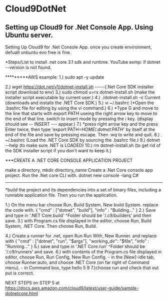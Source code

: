 # Cloud9DotNet
## Setting up Cloud9 for .Net Console App. Using Ubuntu server.


Setting Up Cloud9 for .Net Console App. 
once you create environment, defualt unbuntu evo free is fine.

*Steps/List to install .net core 3.1 sdk and runtime. YouTube exmp: if dotnet --version is not found.

*********AWS example:
 1.) sudo apt -y update

 2.)  wget https://dot.net/v1/dotnet-install.sh   -----(.Net Core SDK installer script download to env)
 3.)  sudo chmod u=rx dotnet-install.sh (make the installer script executable by current user.)
 4.) ./dotnet-install.sh -c Current (downloads and installs the .NET Core SDK.)
 5.)  vi ~/.bashrc   (*Open the .bashrc file for editing by using the vi command.)
 6.)  *Type G and move to the line that starts with export PATH useing the right arrow key to move to the end of that line. switch to insert mode by pressing the i key. (display should see -- INSERT --- appear.)
 7.) *press right arrow key and the press Enter twice, then type 'export PATH=$HOME/.dotnet:$PATH' by itself at the end of the file and save by pressing escape.  Then :wq to write and quit.
 8.) . ~/.bashrc (Load the .NET Core SDK by sourcing the .bashrc file.)
 9.) dotnet --help (to make sure .NET is LOADED)
 10.) rm dotnet-install.sh (to get rid of the SDK installer script if you don't want to keep it.)

***CREATE A .NET CORE CONSOLE APPLICATION PROJECT

make a directory, mkdir directory_name
Create a .Net Core console app project. Run the .Net core CLI with. 
 dotnet new console -lang C#

____________________________________________________________________________________________
*build the project and its dependencies into a set of binary files, including a runnable application file. Then you run the application.

1.) On the menu bar choose Run, Build System, New build System. replace the code with.
 { 
	"cmd" : ["dotnet", "build"],
	"info" : "Building..."
 }
2.) Save and type in '.NET Core.build'  ^Folder should be '/.c9/builders'   and then save.
3.) with Program.cs file displayed in the editor, choose Run, Build System, .NET Core. Then choose Run, Build.

4.) Create a runner for .net, open Run Run With, New Runner. and replace with 
{
  "cmd" : ["dotnet", "run", "$args"],
  "working_dir": "$file",
  "info" : "Running..."
}
5.) save and type in '.NET Core.run'  ^Folder should be '/.c9/runners' and save.
6.) with contents of the Program.cs file displayed in editor, choose Run, Run Config, New Run Config. - in the [New]-idle tab, choose Runner:auto, and choose .NET Core (on far right of Command menu). - in Command box, type hello 5 9
7.)choose run and check that out put is correct.

NEXT STEPS on STEP 5 at https://docs.aws.amazon.com/cloud9/latest/user-guide/sample-dotnetcore.html

 

